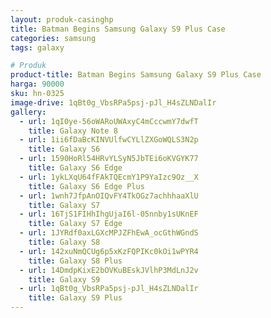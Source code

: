 ```yaml
---
layout: produk-casinghp
title: Batman Begins Samsung Galaxy S9 Plus Case
categories: samsung
tags: galaxy

# Produk
product-title: Batman Begins Samsung Galaxy S9 Plus Case
harga: 90000
sku: hn-0325
image-drive: 1qBt0g_VbsRPa5psj-pJl_H4sZLNDalIr
gallery:
  - url: 1qI0ye-56oWARoUWAxyC4mCccwmY7dwfT
    title: Galaxy Note 8
  - url: 1ii6fDaBcKINVUlfwCYLlZXGoWQLS3N2p
    title: Galaxy S6
  - url: 1590HoRl54HRvYLSyN5JbTEi6oKVGYK77
    title: Galaxy S6 Edge
  - url: 1ykLXqU64fFAkTQEcmY1P9YaIzc9Oz__X
    title: Galaxy S6 Edge Plus
  - url: 1wnh7JfpAnOIQvFY4TkOGz7achhhaaXlU
    title: Galaxy S7
  - url: 16TjS1FIHhIhgUjaI6l-05nnby1sUKnEF
    title: Galaxy S7 Edge
  - url: 1JYRdf0axLGXcMPJZFhEwA_ocGthWGndS
    title: Galaxy S8
  - url: 142xuNmQCUg6p5xKzFQPIKc0kOi1wPYR4
    title: Galaxy S8 Plus
  - url: 14DmdpKixE2bOVKuBEskJVlhP3MdLnJ2v
    title: Galaxy S9
  - url: 1qBt0g_VbsRPa5psj-pJl_H4sZLNDalIr
    title: Galaxy S9 Plus
---
```

